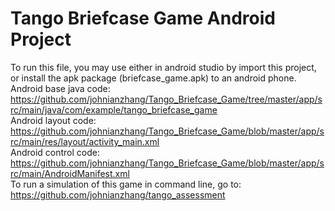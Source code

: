 <h1> Tango Briefcase Game Android Project </h1>
To run this file, you may use either in android studio by import this project, or install the apk package (briefcase_game.apk) to an android phone. 
<br/>
Android base java code: <a href="https://github.com/johnianzhang/Tango_Briefcase_Game/tree/master/app/src/main/java/com/example/tango_briefcase_game">https://github.com/johnianzhang/Tango_Briefcase_Game/tree/master/app/src/main/java/com/example/tango_briefcase_game</a>
<br/>
Android layout code:<a
href="https://github.com/johnianzhang/Tango_Briefcase_Game/blob/master/app/src/main/res/layout/activity_main.xml">
https://github.com/johnianzhang/Tango_Briefcase_Game/blob/master/app/src/main/res/layout/activity_main.xml</a>
<br/>
Android control code:<a
href="https://github.com/johnianzhang/Tango_Briefcase_Game/blob/master/app/src/main/AndroidManifest.xml">
https://github.com/johnianzhang/Tango_Briefcase_Game/blob/master/app/src/main/AndroidManifest.xml</a>
<br/>
To run a simulation of this game in command line, go to: <a href="https://github.com/johnianzhang/tango_assessment">https://github.com/johnianzhang/tango_assessment</a>
